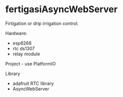 # fertigasiAsyncWebServer


Firtigation or drip irrigation control.

Hardware: 
- esp8266
- rtc ds1307
- relay module

Project - use PlatformIO

Library 
- adafruit RTC library
- AsyncWebServer
